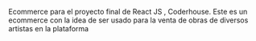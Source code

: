 Ecommerce para el proyecto final de React JS , Coderhouse.
Este es un ecommerce con la idea de ser usado para la venta de obras de diversos artistas en la plataforma
